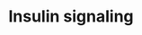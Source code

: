 ---
annotations:
- type: Pathway Ontology
  value: insulin signaling pathway
authors:
- MaintBot
- Khanspers
- Ddigles
- Egonw
- Mkutmon
- Eweitz
description: Insulin signaling influences energy metabolism as well as growth. The
  presence of insulin signals the fed state, and this signal is passed via the AKT
  branch, which leads to the uptake of glucose from the blood. Other branches of the
  signal cascade lead to cell growth and differentation.
last-edited: 2021-05-14
organisms:
- Gallus gallus
redirect_from:
- /index.php/Pathway:WP743
- /instance/WP743
schema-jsonld:
- '@context': https://schema.org/
  '@id': https://wikipathways.github.io/pathways/WP743.html
  '@type': Dataset
  creator:
    '@type': Organization
    name: WikiPathways
  description: Insulin signaling influences energy metabolism as well as growth. The
    presence of insulin signals the fed state, and this signal is passed via the AKT
    branch, which leads to the uptake of glucose from the blood. Other branches of
    the signal cascade lead to cell growth and differentation.
  keywords:
  - PDPK1
  - ARF6
  - PTPN1
  - ARF1
  - SOCS1
  - ELK1
  - RHOQ
  - STXBP1
  - MAP2K5
  - PRKCA
  - MAP2K6
  - INPP4A
  - MAP3K1
  - SNX26
  - FOXO1
  - RAB4A
  - INPPL1
  - MTOR
  - CBLC
  - EIF4EBP1
  - TBC1D4
  - IGF1R
  - SGK2
  - XBP1
  - GSK3A
  - INSR
  - MAPK9
  - PIK3R3
  - RAC2
  - RPS6KA4
  - PSCD3
  - SH2B2
  - STXBP3
  - KIF5B
  - RPS6KA6
  - JUN
  - PIK3C2G
  - GYG1
  - RPS6KA3
  - MAPK8
  - PRKAA2
  - PTPRF
  - MAP3K10
  - PFKL
  - EGR1
  - STXBP4
  - SHC1
  - RAPGEF1
  - MAP3K8
  - STX4A
  - MAP3K13
  - MAP4K2
  - MAPK4
  - AKT1
  - RAF1
  - GSK3B
  - GAB1
  - PPP1R3A
  - PIK3R4
  - SNAP25
  - MAPK13
  - PIK3R2
  - MAPK1
  - MAP2K1
  - TRIB3
  - PIK3C3
  - MAPK7
  - MAP3K7
  - MAP2K3
  - SORBS1
  - STXBP2
  - EHD2
  - MAPK10
  - MAP3K14
  - RHEB
  - MAP4K5
  - MAPK14
  - ENPP1
  - RPS6KA2
  - MINK1
  - SHC3
  - MAP4K1
  - SGK1
  - RHOJ
  - IRS2
  - PRKAA1
  - PRKCD
  - MAP2K4
  - MYO1C
  - IRS1
  - MAP3K11
  - EHD1
  - SNAP23
  - KIF3A
  - SHC2
  - IRS4
  - IKBKB
  - MAP3K3
  - PIK3CB
  - GRB10
  - MAP4K3
  - FOXO3
  - RPS6KB2
  - PRKCH
  - GRB14
  - MAP2K7
  - PIK3CG
  - PIK3C2A
  - FLOT2
  - RPS6KB1
  - MAP3K6
  - PIK3CD
  - MAP4K4
  - MAPK11
  - AKT2
  - RPS6KA
  - FLOT1
  - PRKCZ
  - SOCS3
  - CRK
  - PFKM
  - LIPE
  - SOS2
  - EIF4E
  - MAPK6
  - GRB2
  - PRKCI
  - PIK3R1
  - SLC2A1
  - CAP1
  - MAP3K5
  - SLC2A4
  - PTPN11
  - GYS2
  - MAP3K4
  - TSC2
  - SOS1
  - RRAD
  - SRF
  - TSC1
  - PRKCQ
  - PTP
  - VAMP2
  - GYS1
  - MAP3K9
  - HRAS
  - FOS
  - PRKCB
  - PIK3CA
  - cRac1A
  - MAPK3
  - PTEN
  - MAPK12
  - MAP3K2
  - MAP3K12
  - CBLB
  - CBL
  - SGK3
  - MAP2K2
  - RPS6KA5
  license: CC0
  name: Insulin signaling
seo: CreativeWork
title: Insulin signaling
wpid: WP743
---